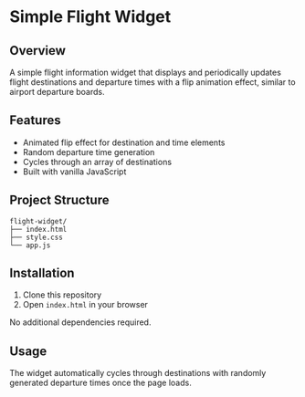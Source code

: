 # Simple Flight Widget

## Overview
A simple flight information widget that displays and periodically updates flight destinations and departure times with a flip animation effect, similar to airport departure boards.

## Features
- Animated flip effect for destination and time elements
- Random departure time generation
- Cycles through an array of destinations
- Built with vanilla JavaScript

## Project Structure
```
flight-widget/
├── index.html
├── style.css
└── app.js
```

## Installation
1. Clone this repository
2. Open `index.html` in your browser

No additional dependencies required.

## Usage
The widget automatically cycles through destinations with randomly generated departure times once the page loads.
